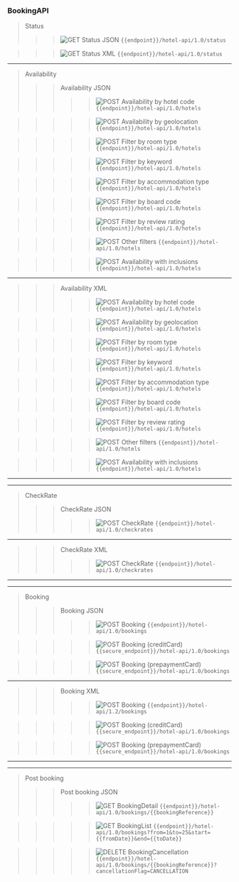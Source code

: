 ### BookingAPI
   > Status
  >>> ![GET](https://img.shields.io/badge/GET-green) Status JSON `{{endpoint}}/hotel-api/1.0/status`

  


  >>> ![GET](https://img.shields.io/badge/GET-green) Status XML `{{endpoint}}/hotel-api/1.0/status`

  

 
 ---
  > Availability
  >>> Availability JSON
  >>>>> ![POST](https://img.shields.io/badge/POST-yellow) Availability by hotel code `{{endpoint}}/hotel-api/1.0/hotels`

  
  
  


  >>>>> ![POST](https://img.shields.io/badge/POST-yellow) Availability by geolocation `{{endpoint}}/hotel-api/1.0/hotels`

  
  
  


  >>>>> ![POST](https://img.shields.io/badge/POST-yellow) Filter by room type `{{endpoint}}/hotel-api/1.0/hotels`

  
  
  


  >>>>> ![POST](https://img.shields.io/badge/POST-yellow) Filter by keyword `{{endpoint}}/hotel-api/1.0/hotels`

  
  
  


  >>>>> ![POST](https://img.shields.io/badge/POST-yellow) Filter by accommodation type `{{endpoint}}/hotel-api/1.0/hotels`

  
  
  


  >>>>> ![POST](https://img.shields.io/badge/POST-yellow) Filter by board code  `{{endpoint}}/hotel-api/1.0/hotels`

  
  
  


  >>>>> ![POST](https://img.shields.io/badge/POST-yellow) Filter by review rating `{{endpoint}}/hotel-api/1.0/hotels`

  
  
  


  >>>>> ![POST](https://img.shields.io/badge/POST-yellow) Other filters `{{endpoint}}/hotel-api/1.0/hotels`

  
  
  


  >>>>> ![POST](https://img.shields.io/badge/POST-yellow) Availability with inclusions `{{endpoint}}/hotel-api/1.0/hotels`

  
  
  

 
 ---
  >>> Availability XML
  >>>>> ![POST](https://img.shields.io/badge/POST-yellow) Availability by hotel code `{{endpoint}}/hotel-api/1.0/hotels`

  
  
  


  >>>>> ![POST](https://img.shields.io/badge/POST-yellow) Availability by geolocation `{{endpoint}}/hotel-api/1.0/hotels`

  
  
  


  >>>>> ![POST](https://img.shields.io/badge/POST-yellow) Filter by room type `{{endpoint}}/hotel-api/1.0/hotels`

  
  
  


  >>>>> ![POST](https://img.shields.io/badge/POST-yellow) Filter by keyword `{{endpoint}}/hotel-api/1.0/hotels`

  
  
  


  >>>>> ![POST](https://img.shields.io/badge/POST-yellow) Filter by accommodation type `{{endpoint}}/hotel-api/1.0/hotels`

  
  
  


  >>>>> ![POST](https://img.shields.io/badge/POST-yellow) Filter by board code `{{endpoint}}/hotel-api/1.0/hotels`

  
  
  


  >>>>> ![POST](https://img.shields.io/badge/POST-yellow) Filter by review rating `{{endpoint}}/hotel-api/1.0/hotels`

  
  
  


  >>>>> ![POST](https://img.shields.io/badge/POST-yellow) Other filters `{{endpoint}}/hotel-api/1.0/hotels`

  
  
  


  >>>>> ![POST](https://img.shields.io/badge/POST-yellow) Availability with inclusions `{{endpoint}}/hotel-api/1.0/hotels`

  
  
  

 
 --- 
 ---
  > CheckRate
  >>> CheckRate JSON
  >>>>> ![POST](https://img.shields.io/badge/POST-yellow) CheckRate `{{endpoint}}/hotel-api/1.0/checkrates`

  
  
  

 
 ---
  >>> CheckRate XML
  >>>>> ![POST](https://img.shields.io/badge/POST-yellow) CheckRate `{{endpoint}}/hotel-api/1.0/checkrates`

  
  
  

 
 --- 
 ---
  > Booking
  >>> Booking JSON
  >>>>> ![POST](https://img.shields.io/badge/POST-yellow) Booking `{{endpoint}}/hotel-api/1.0/bookings`

  
  
  


  >>>>> ![POST](https://img.shields.io/badge/POST-yellow) Booking (creditCard) `{{secure_endpoint}}/hotel-api/1.0/bookings`

  
  
  


  >>>>> ![POST](https://img.shields.io/badge/POST-yellow) Booking (prepaymentCard) `{{secure_endpoint}}/hotel-api/1.0/bookings`

  
  
  

 
 ---
  >>> Booking XML
  >>>>> ![POST](https://img.shields.io/badge/POST-yellow) Booking `{{endpoint}}/hotel-api/1.2/bookings`

  
  
  


  >>>>> ![POST](https://img.shields.io/badge/POST-yellow) Booking (creditCard) `{{secure_endpoint}}/hotel-api/1.0/bookings`

  
  
  


  >>>>> ![POST](https://img.shields.io/badge/POST-yellow) Booking (prepaymentCard) `{{secure_endpoint}}/hotel-api/1.0/bookings`

  
  
  

 
 --- 
 ---
  > Post booking
  >>> Post booking  JSON
  >>>>> ![GET](https://img.shields.io/badge/GET-green) BookingDetail `{{endpoint}}/hotel-api/1.0/bookings/{{bookingReference}}`

  


  >>>>> ![GET](https://img.shields.io/badge/GET-green) BookingList `{{endpoint}}/hotel-api/1.0/bookings?from=1&to=25&start={{fromDate}}&end={{toDate}}`

  


  >>>>> ![DELETE](https://img.shields.io/badge/DELETE-red) BookingCancellation `{{endpoint}}/hotel-api/1.0/bookings/{{bookingReference}}?cancellationFlag=CANCELLATION`

  
  